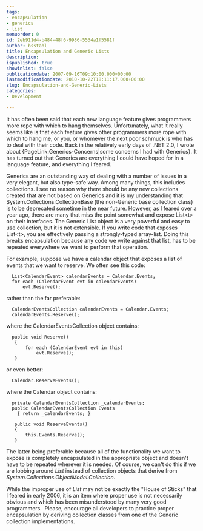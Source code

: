 ```yaml
---
tags:
- encapsulation
- generics
- list
menuorder: 0
id: 2eb911d4-b484-48f6-9986-5534a1f5581f
author: bsstahl
title: Encapsulation and Generic Lists
description: 
ispublished: true
showinlist: false
publicationdate: 2007-09-16T09:10:00.000+00:00
lastmodificationdate: 2010-10-22T18:11:17.000+00:00
slug: Encapsulation-and-Generic-Lists
categories:
- Development

---
```

It has often been said that each new language feature gives programmers more rope with which to hang themselves. Unfortunately, what it really seems like is that each feature gives other programmers more rope with which to hang me, or you, or whomever the next poor schmuck is who has to deal with their code. Back in the relatively early days of .NET 2.0, I wrote about {PageLink:Generics-Concerns|some concerns I had with Generics}. It has turned out that Generics are everything I could have hoped for in a language feature, and everything I feared.

Generics are an outstanding way of dealing with a number of issues in a very elegant, but also type-safe way. Among many things, this includes collections. I see no reason why there should be any new collections created that are not based on Generics and it is my understanding that System.Collections.CollectionBase (the non-Generic base collection class) is to be deprecated sometime in the near future. However, as I feared over a year ago, there are many that miss the point somewhat and expose List&lt;t&gt; on their interfaces. The Generic List object is a very powerful and easy to use collection, but it is not extensible. If you write code that exposes List&lt;t&gt;, you are effectively passing a strongly-typed array-list. Doing this breaks encapsulation because any code we write against that list, has to be repeated everywhere we want to perform that operation.

For example, suppose we have a calendar object that exposes a list of events that we want to reserve. We often see this code:

```
  List<CalendarEvent> calendarEvents = Calendar.Events;  
  for each (CalendarEvent evt in calendarEvents)  
      evt.Reserve();
```

rather than the far preferable:

```
  CalendarEventsCollection calendarEvents = Calendar.Events;  
  calendarEvents.Reserve();
```

where the CalendarEventsCollection object contains:

```
  public void Reserve()  
   {  
       for each (CalendarEvent evt in this)  
           evt.Reserve();   
   }
```
or even better:

```
  Calendar.ReserveEvents();
```

where the Calendar object contains:

```
  private CalendarEventsCollection _calendarEvents;  
  public CalendarEventsCollection Events  
    { return _calendarEvents; }  
  
   public void ReserveEvents()  
   {  
       this.Events.Reserve();  
   }
```

The latter being preferable because all of the functionality we want to expose is completely encapsulated in the appropriate object and doesn't have to be repeated wherever it is needed. Of course, we can't do this if we are lobbing around *List<T>* instead of collection objects that derive from *System.Collections.ObjectModel.Collection*.

While the improper use of *List<T>* may not be exactly the "House of Sticks" that I feared in early 2006, it is an item where proper use is not necessarily obvious and which has been misunderstood by many very good programmers.  Please, encourage all developers to practice proper encapsulation by deriving collection classes from one of the Generic collection implementations.
